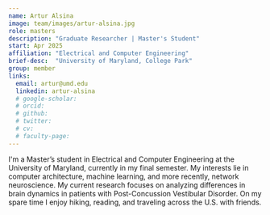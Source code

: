```yaml
---
name: Artur Alsina
image: team/images/artur-alsina.jpg
role: masters
description: "Graduate Researcher | Master's Student"
start: Apr 2025
affiliation: "Electrical and Computer Engineering"
brief-desc:  "University of Maryland, College Park"
group: member
links:
  email: artur@umd.edu
  linkedin: artur-alsina
  # google-scholar: 
  # orcid: 
  # github: 
  # twitter:   
  # cv: 
  # faculty-page: 
---
```

I'm a Master’s student in Electrical and Computer Engineering at the University of Maryland, currently in my final semester. My interests lie in computer architecture, machine learning, and more recently, network neuroscience. My current research focuses on analyzing differences in brain dynamics in patients with Post-Concussion
Vestibular Disorder. On my spare time I enjoy hiking, reading, and traveling across the U.S. with friends.